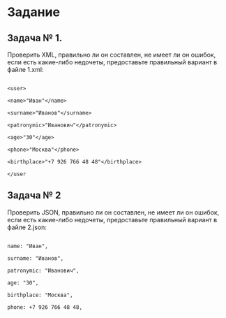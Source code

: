 # Задание
## Задача № 1.

Проверить XML, правильно ли он составлен, не имеет ли он ошибок, если есть какие-либо недочеты, 
предоставьте правильный вариант в файле 1.xml:

```

<user>

<name>"Иван"</name>

<surname>"Иванов"</surname>

<patronymic>"Иванович"</patronymic>

<age>"30"</age>

<phone>"Москва"</phone>

<birthplace>"+7 926 766 48 48"</birthplace>

</user

```
 
## Задача № 2

 Проверить JSON, правильно ли он составлен, не имеет ли он ошибок, если есть какие-либо 
 недочеты, предоставьте правильный вариант в файле 2.json:

```

name: "Иван",

surname: "Иванов",

patronymic: "Иванович",

age: "30",

birthplace: "Москва",

phone: +7 926 766 48 48,
